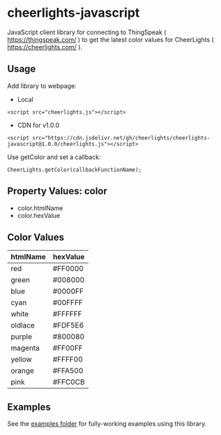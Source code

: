 cheerlights-javascript
=====================

JavaScript client library for connecting to ThingSpeak ( https://thingspeak.com/ ) to get the latest color values for CheerLights ( https://cheerlights.com/ ).

## Usage

Add library to webpage:

* Local

```
<script src="cheerlights.js"></script>
```

* CDN for v1.0.0

```
<script src="https://cdn.jsdelivr.net/gh/cheerlights/cheerlights-javascript@1.0.0/cheerlights.js"></script>
```

Use getColor and set a callback:

```
CheerLights.getColor(callbackFunctionName);
```

## Property Values: color

* color.htmlName
* color.hexValue

## Color Values

| htmlName | hexValue |
| --- | ----------- |
| red | #FF0000 |
| green | #008000 |
| blue | #0000FF |
| cyan | #00FFFF |
| white | #FFFFFF |
| oldlace | #FDF5E6 |
| purple | #800080 |
| magenta | #FF00FF |
| yellow | #FFFF00 |
| orange | #FFA500 |
| pink | #FFC0CB |

## Examples

See the [examples folder](https://github.com/cheerlights/cheerlights-javascript/tree/master/examples) for fully-working examples using this library.
